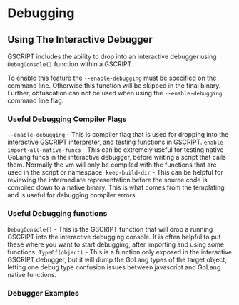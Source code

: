 
# Debugging

## Using The Interactive Debugger

GSCRIPT includes the ability to drop into an interactive debugger using `DebugConsole()` function within a GSCRIPT. 

To enable this feature the `--enable-debugging` must be specified on the command line. Otherwise this function will be skipped in the final binary. Further, obfuscation can not be used when using the `--enable-debugging` command line flag. 

### Useful Debugging Compiler Flags
`--enable-debugging` - This is compiler flag that is used for dropping into the interactive GSCRIPT interpreter, and testing functions in GSCRIPT.
`enable-import-all-native-funcs` - This can be extremely useful for testing native GoLang funcs in the interactive debugger, before writing a script that calls them. Normally the vm will only be compiled with the functions that are used in the script or namespace. 
`keep-build-dir` - This can be helpful for reviewing the intermediate representation before the source code is compiled down to a native binary. This is what comes from the templating and is useful for debugging compiler errors

### Useful Debugging functions
`DebugConsole()` - This is the GSCRIPT function that will drop a running GSCRIPT into the interactive debugging console. It is often helpful to put these where you want to start debugging, after importing and using some functions. 
`TypeOf(object)` - This is a function only exposed in the interactive GSCRIPT debugger, but it will dump the GoLang types of the target object, letting one debug type confusion issues between javascript and GoLang native functions. 

### Debugger Examples

